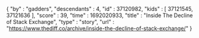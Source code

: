 {
  "by" : "gadders",
  "descendants" : 4,
  "id" : 37120982,
  "kids" : [ 37121545, 37121636 ],
  "score" : 39,
  "time" : 1692020933,
  "title" : "Inside The Decline of Stack Exchange",
  "type" : "story",
  "url" : "https://www.thediff.co/archive/inside-the-decline-of-stack-exchange/"
}
